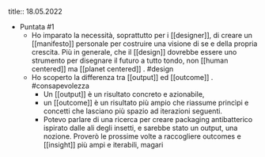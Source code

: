 title:: 18.05.2022

- Puntata #1
	- Ho imparato la necessità, soprattutto per i [[designer]], di creare un [[manifesto]] personale per costruire una visione di se e della propria crescita. Più in generale, che il [[design]] dovrebbe essere uno strumento per disegnare il futuro a tutto tondo, non [[human centered]] ma [[planet centered]] . #design
	- Ho scoperto la differenza tra [[output]] ed [[outcome]] . #consapevolezza
		- Un [[output]] è un risultato concreto e azionabile,
		- un [[outcome]] è un risultato più ampio che riassume princìpi e concetti che lasciano più spazio ad iterazioni seguenti.
		- Potevo parlare di una ricerca per creare packaging antibatterico ispirato dalle ali degli insetti, e sarebbe stato un output, una nozione. Proverò le prossime volte a raccogliere outcomes e [[insight]] più ampi e iterabili, magari